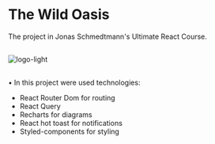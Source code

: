 # The Wild Oasis

The project in Jonas Schmedtmann's Ultimate React Course.

##

![logo-light](https://github.com/Bargamotova/the-wild-oasis-servise/assets/115473341/33d6cca9-60d3-4b6f-815d-1a14a137c535)

##

• In this project were used technologies:

- React Router Dom for routing
- React Query
- Recharts for diagrams
- React hot toast for notifications
- Styled-components for styling
